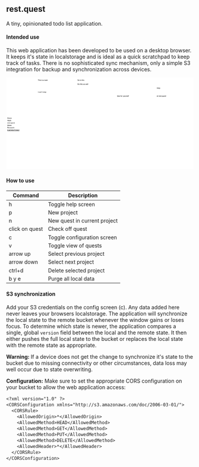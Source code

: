 ## rest.quest

A tiny, opinionated todo list application.

#### Intended use

This web application has been developed to be used on a desktop browser. It keeps it's state in localstorage and is ideal as a quick scratchpad to keep track of tasks. There is no sophisticated sync mechanism, only a simple S3 integration for backup and synchronization across devices.

![Screenshot of rest.quest](assets/Screenshot%202022-07-16%20at%2017.57.59.png)

#### How to use

| Command        | Description                  |
| -------------- | ---------------------------- |
| h              | Toggle help screen           |
| p              | New project                  |
| n              | New quest in current project |
| click on quest | Check off quest              |
| c              | Toggle configuration screen  |
| v              | Toggle view of quests        |
| arrow up       | Select previous project      |
| arrow down     | Select next project          |
| ctrl+d         | Delete selected project      |
| b y e          | Purge all local data         |

#### S3 synchronization

Add your S3 credentials on the config screen (c). Any data added here never leaves your browsers localstorage. The application will synchronize the local state to the remote bucket whenever the window gains or loses focus.
To determine which state is newer, the application compares a single, global `version` field between the local and the remote state. It then either pushes the full local state to the bucket or replaces the local state with the remote state as appropriate.

**Warning:** If a device does not get the change to synchronize it's state to the bucket due to missing connectivity or other circumstances, data loss may well occur due to state overwriting.

**Configuration:** Make sure to set the appropriate CORS configuration on your bucket to allow the web application access:

```
<?xml version="1.0" ?>
<CORSConfiguration xmlns="http://s3.amazonaws.com/doc/2006-03-01/">
  <CORSRule>
    <AllowedOrigin>*</AllowedOrigin>
    <AllowedMethod>HEAD</AllowedMethod>
    <AllowedMethod>GET</AllowedMethod>
    <AllowedMethod>PUT</AllowedMethod>
    <AllowedMethod>DELETE</AllowedMethod>
    <AllowedHeader>*</AllowedHeader>
  </CORSRule>
</CORSConfiguration>
```
